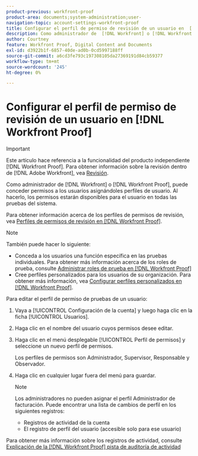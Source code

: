 ```yaml
---
product-previous: workfront-proof
product-area: documents;system-administration;user-
navigation-topic: account-settings-workfront-proof
title: Configurar el perfil de permiso de revisión de un usuario en  [!DNL Workfront Proof]
description: Como administrador de  [!DNL Workfront] o [!DNL Workfront Proof] administrador, puede conceder permisos a los usuarios asignándoles perfiles de usuario. Al hacerlo, los permisos estarán disponibles para el usuario en todas las pruebas del sistema.
author: Courtney
feature: Workfront Proof, Digital Content and Documents
exl-id: d3922b1f-6857-40de-ad0b-0cd5997188ff
source-git-commit: a6cd3fe793c197308105da27369191d84cb59377
workflow-type: tm+mt
source-wordcount: '245'
ht-degree: 0%

---
```


# Configurar el perfil de permiso de revisión de un usuario en [!DNL Workfront Proof]

>[!IMPORTANT]
>
>Este artículo hace referencia a la funcionalidad del producto independiente [!DNL Workfront Proof]. Para obtener información sobre la revisión dentro de [!DNL Adobe Workfront], vea [Revisión](../../../review-and-approve-work/proofing/proofing.md).

Como administrador de [!DNL Workfront] o [!DNL Workfront Proof], puede conceder permisos a los usuarios asignándoles perfiles de usuario. Al hacerlo, los permisos estarán disponibles para el usuario en todas las pruebas del sistema.

Para obtener información acerca de los perfiles de permisos de revisión, vea [Perfiles de permisos de revisión en [!DNL Workfront Proof]](../../../workfront-proof/wp-acct-admin/account-settings/proof-perm-profiles-in-wp.md).

>[!NOTE]
>
>También puede hacer lo siguiente:
>
>* Conceda a los usuarios una función específica en las pruebas individuales. Para obtener más información acerca de los roles de prueba, consulte [Administrar roles de prueba en [!DNL Workfront Proof]](../../../workfront-proof/wp-work-proofsfiles/share-proofs-and-files/manage-proof-roles.md)
>* Cree perfiles personalizados para los usuarios de su organización. Para obtener más información, vea [Configurar perfiles personalizados en [!DNL Workfront Proof]](../../../workfront-proof/wp-acct-admin/account-settings/configure-custom-profiles.md).


Para editar el perfil de permiso de pruebas de un usuario:

1. Vaya a [!UICONTROL Configuración de la cuenta] y luego haga clic en la ficha [!UICONTROL Usuarios].
1. Haga clic en el nombre del usuario cuyos permisos desee editar.
1. Haga clic en el menú desplegable [!UICONTROL Perfil de permisos] y seleccione un nuevo perfil de permisos.

   Los perfiles de permisos son Administrador, Supervisor, Responsable y Observador.

1. Haga clic en cualquier lugar fuera del menú para guardar.

   >[!NOTE]
   >
   >Los administradores no pueden asignar el perfil Administrador de facturación. Puede encontrar una lista de cambios de perfil en los siguientes registros:
   >   
   >   * Registros de actividad de la cuenta
   >   * El registro de perfil del usuario (accesible solo para ese usuario)


Para obtener más información sobre los registros de actividad, consulte [Explicación de la [!DNL Workfront Proof] pista de auditoría de actividad](../../../workfront-proof/wp-work-proofsfiles/basic-features/activity-audit-trail.md)
